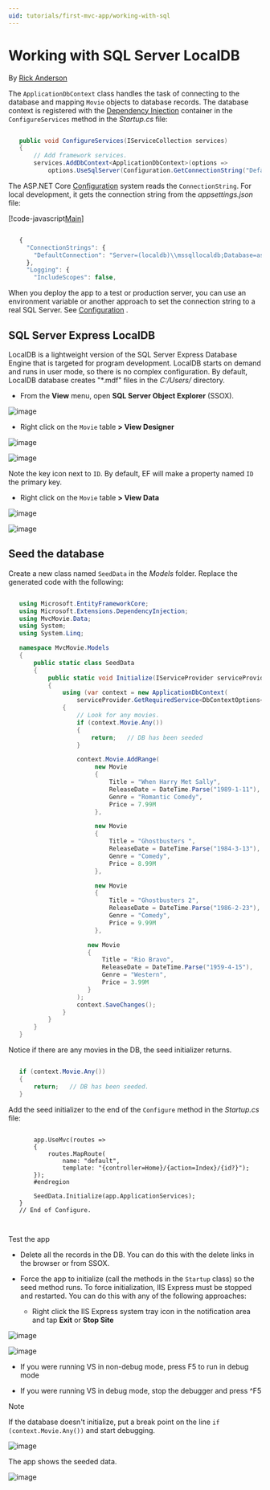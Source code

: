 ```yaml
---
uid: tutorials/first-mvc-app/working-with-sql
---
```

# Working with SQL Server LocalDB

By [Rick Anderson](https://twitter.com/RickAndMSFT)

The `ApplicationDbContext` class handles the task of connecting to the database and mapping `Movie` objects to database records. The database context is registered with the [Dependency Injection](../../fundamentals/dependency-injection.md) container in the `ConfigureServices` method in the *Startup.cs* file:

<!-- literal_block {"xml:space": "preserve", "source": "tutorials/first-mvc-app/start-mvc/sample2/src/MvcMovie/Startup.cs", "ids": [], "linenos": false, "language": "csharp", "highlight_args": {"linenostart": 1}} -->

````csharp

   public void ConfigureServices(IServiceCollection services)
   {
       // Add framework services.
       services.AddDbContext<ApplicationDbContext>(options =>
           options.UseSqlServer(Configuration.GetConnectionString("DefaultConnection")));

   ````

The ASP.NET Core [Configuration](../../fundamentals/configuration.md) system reads the `ConnectionString`. For local development, it gets the connection string from the *appsettings.json* file:

[!code-javascript[Main](../../tutorials/first-mvc-app/start-mvc/sample2/src/MvcMovie/appsettings.json?highlight=3)]

````javascript

   {
     "ConnectionStrings": {
       "DefaultConnection": "Server=(localdb)\\mssqllocaldb;Database=aspnet-MvcMovie-4ae3798a;Trusted_Connection=True;MultipleActiveResultSets=true"
     },
     "Logging": {
       "IncludeScopes": false,

   ````

When you deploy the app to a test or production server, you can use an environment variable or another approach to set the connection string to a real SQL Server. See [Configuration](../../fundamentals/configuration.md) .

## SQL Server Express LocalDB

LocalDB is a lightweight version of the SQL Server Express Database Engine that is targeted for program development. LocalDB starts on demand and runs in user mode, so there is no complex configuration. By default, LocalDB database creates "*.mdf" files in the *C:/Users/<user>* directory.

* From the **View** menu, open **SQL Server Object Explorer** (SSOX).

![image](working-with-sql/_static/ssox.png)

* Right click on the `Movie` table **> View Designer**

![image](working-with-sql/_static/design.png)

![image](working-with-sql/_static/dv.png)

Note the key icon next to `ID`. By default, EF will make a property named `ID` the primary key.

* Right click on the `Movie` table **> View Data**

![image](working-with-sql/_static/ssox2.png)

![image](working-with-sql/_static/vd22.png)

## Seed the database

Create a new class named `SeedData` in the *Models* folder. Replace the generated code with the following:

<!-- literal_block {"xml:space": "preserve", "source": "tutorials/first-mvc-app/start-mvc/sample2/src/MvcMovie/Models/SeedData.cs", "ids": [], "linenos": false, "language": "csharp", "highlight_args": {"linenostart": 1}} -->

````csharp

   using Microsoft.EntityFrameworkCore;
   using Microsoft.Extensions.DependencyInjection;
   using MvcMovie.Data;
   using System;
   using System.Linq;

   namespace MvcMovie.Models
   {
       public static class SeedData
       {
           public static void Initialize(IServiceProvider serviceProvider)
           {
               using (var context = new ApplicationDbContext(
                   serviceProvider.GetRequiredService<DbContextOptions<ApplicationDbContext>>()))
               {
                   // Look for any movies.
                   if (context.Movie.Any())
                   {
                       return;   // DB has been seeded
                   }

                   context.Movie.AddRange(
                        new Movie
                        {
                            Title = "When Harry Met Sally",
                            ReleaseDate = DateTime.Parse("1989-1-11"),
                            Genre = "Romantic Comedy",
                            Price = 7.99M
                        },

                        new Movie
                        {
                            Title = "Ghostbusters ",
                            ReleaseDate = DateTime.Parse("1984-3-13"),
                            Genre = "Comedy",
                            Price = 8.99M
                        },

                        new Movie
                        {
                            Title = "Ghostbusters 2",
                            ReleaseDate = DateTime.Parse("1986-2-23"),
                            Genre = "Comedy",
                            Price = 9.99M
                        },

                      new Movie
                      {
                          Title = "Rio Bravo",
                          ReleaseDate = DateTime.Parse("1959-4-15"),
                          Genre = "Western",
                          Price = 3.99M
                      }
                   );
                   context.SaveChanges();
               }
           }
       }
   }

   ````

Notice if there are any movies in the DB, the seed initializer returns.

````csharp

   if (context.Movie.Any())
   {
       return;   // DB has been seeded.
   }
   ````

Add the seed initializer to the end of the `Configure` method in the *Startup.cs* file:

<!-- literal_block {"xml:space": "preserve", "source": "tutorials/first-mvc-app/start-mvc/sample2/src/MvcMovie/Startup.cs", "ids": [], "linenos": false, "highlight_args": {"hl_lines": [9], "linenostart": 1}} -->

````

       app.UseMvc(routes =>
       {
           routes.MapRoute(
               name: "default",
               template: "{controller=Home}/{action=Index}/{id?}");
       });
       #endregion

       SeedData.Initialize(app.ApplicationServices);
   }
   // End of Configure.



   ````

Test the app

* Delete all the records in the DB. You can do this with the delete links in the browser or from SSOX.

* Force the app to initialize (call the methods in the `Startup` class) so the seed method runs. To force initialization, IIS Express must be stopped and restarted. You can do this with any of the following approaches:

  * Right click the IIS Express system tray icon in the notification area and tap **Exit** or **Stop Site**



![image](working-with-sql/_static/iisExIcon.png)



![image](working-with-sql/_static/stopIIS.png)



   * If you were running VS in non-debug mode, press F5 to run in debug mode

   * If you were running VS in debug mode, stop the debugger and press ^F5

> [!NOTE]
> If the database doesn't initialize, put a break point on the line `if (context.Movie.Any())` and start debugging.

![image](working-with-sql/_static/dbg.png)

The app shows the seeded data.

![image](working-with-sql/_static/m55.png)
